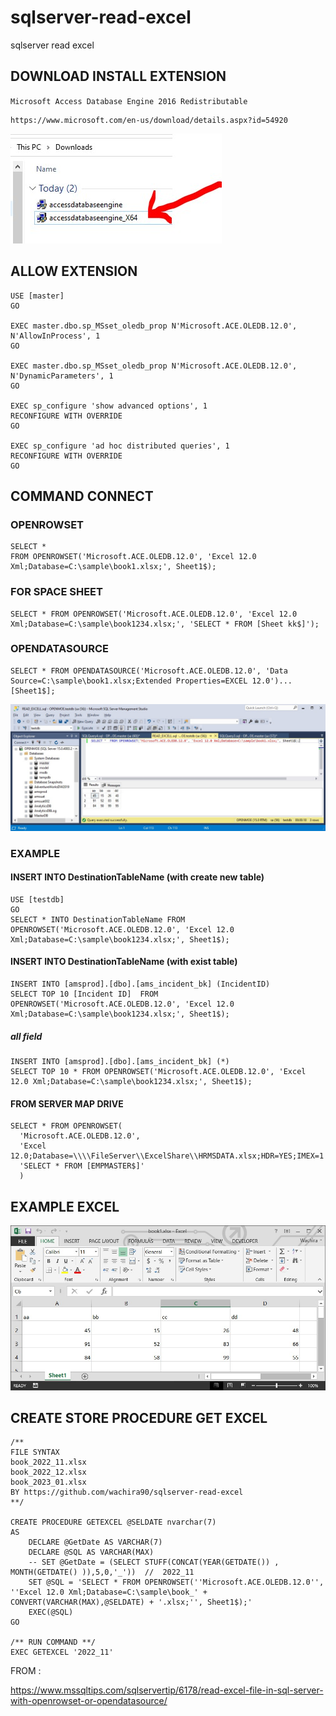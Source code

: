 # sqlserver-read-excel
sqlserver read excel

## DOWNLOAD INSTALL EXTENSION

``Microsoft Access Database Engine 2016 Redistributable``

```
https://www.microsoft.com/en-us/download/details.aspx?id=54920
```
![](img/img4.jpg)

## ALLOW EXTENSION

```
USE [master] 
GO 

EXEC master.dbo.sp_MSset_oledb_prop N'Microsoft.ACE.OLEDB.12.0', N'AllowInProcess', 1 
GO 

EXEC master.dbo.sp_MSset_oledb_prop N'Microsoft.ACE.OLEDB.12.0', N'DynamicParameters', 1 
GO 

EXEC sp_configure 'show advanced options', 1
RECONFIGURE WITH OVERRIDE
GO

EXEC sp_configure 'ad hoc distributed queries', 1
RECONFIGURE WITH OVERRIDE
GO
```

## COMMAND CONNECT

### OPENROWSET

```
SELECT * 
FROM OPENROWSET('Microsoft.ACE.OLEDB.12.0', 'Excel 12.0 Xml;Database=C:\sample\book1.xlsx;', Sheet1$);
```

### FOR SPACE SHEET

```
SELECT * FROM OPENROWSET('Microsoft.ACE.OLEDB.12.0', 'Excel 12.0 Xml;Database=C:\sample\book1234.xlsx;', 'SELECT * FROM [Sheet kk$]');
```

### OPENDATASOURCE

```
SELECT * FROM OPENDATASOURCE('Microsoft.ACE.OLEDB.12.0', 'Data Source=C:\sample\book1.xlsx;Extended Properties=EXCEL 12.0')...[Sheet1$];
```

![](img/img1.jpg)

### EXAMPLE

#### INSERT INTO DestinationTableName (with create new table)

```
USE [testdb]
GO
SELECT * INTO DestinationTableName FROM OPENROWSET('Microsoft.ACE.OLEDB.12.0', 'Excel 12.0 Xml;Database=C:\sample\book1234.xlsx;', Sheet1$);
```

#### INSERT INTO DestinationTableName (with exist table)

```
INSERT INTO [amsprod].[dbo].[ams_incident_bk] (IncidentID)
SELECT TOP 10 [Incident ID]  FROM OPENROWSET('Microsoft.ACE.OLEDB.12.0', 'Excel 12.0 Xml;Database=C:\sample\book1234.xlsx;', Sheet1$);
```

##### all field 

```
INSERT INTO [amsprod].[dbo].[ams_incident_bk] (*)
SELECT TOP 10 * FROM OPENROWSET('Microsoft.ACE.OLEDB.12.0', 'Excel 12.0 Xml;Database=C:\sample\book1234.xlsx;', Sheet1$);
```


#### FROM SERVER MAP DRIVE

```
SELECT * FROM OPENROWSET(
  'Microsoft.ACE.OLEDB.12.0',
  'Excel 12.0;Database=\\\\FileServer\\ExcelShare\\HRMSDATA.xlsx;HDR=YES;IMEX=1',
  'SELECT * FROM [EMPMASTER$]'
  )
```

## EXAMPLE EXCEL

![](img/img2.jpg)

## CREATE STORE PROCEDURE GET EXCEL

```
/**
FILE SYNTAX
book_2022_11.xlsx
book_2022_12.xlsx
book_2023_01.xlsx
BY https://github.com/wachira90/sqlserver-read-excel
**/

CREATE PROCEDURE GETEXCEL @SELDATE nvarchar(7)
AS
    DECLARE @GetDate AS VARCHAR(7)
    DECLARE @SQL AS VARCHAR(MAX)
    -- SET @GetDate = (SELECT STUFF(CONCAT(YEAR(GETDATE()) , MONTH(GETDATE() )),5,0,'_'))  //  2022_11
    SET @SQL = 'SELECT * FROM OPENROWSET(''Microsoft.ACE.OLEDB.12.0'', ''Excel 12.0 Xml;Database=C:\sample\book_' + CONVERT(VARCHAR(MAX),@SELDATE) + '.xlsx;'', Sheet1$);'
    EXEC(@SQL)
GO

/** RUN COMMAND **/
EXEC GETEXCEL '2022_11'

```


FROM : 

https://www.mssqltips.com/sqlservertip/6178/read-excel-file-in-sql-server-with-openrowset-or-opendatasource/
